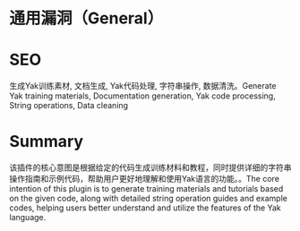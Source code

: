 # 通用漏洞（General）
# SEO
生成Yak训练素材, 文档生成, Yak代码处理, 字符串操作, 数据清洗。Generate Yak training materials, Documentation generation, Yak code processing, String operations, Data cleaning
# Summary
该插件的核心意图是根据给定的代码生成训练材料和教程，同时提供详细的字符串操作指南和示例代码，帮助用户更好地理解和使用Yak语言的功能。。The core intention of this plugin is to generate training materials and tutorials based on the given code, along with detailed string operation guides and example codes, helping users better understand and utilize the features of the Yak language.
